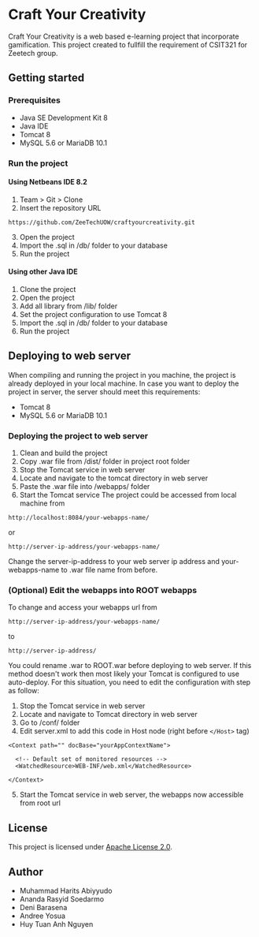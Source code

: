 # Craft Your Creativity
Craft Your Creativity is a web based e-learning project that incorporate gamification. This project created to fullfill the requirement of CSIT321 for Zeetech group.

## Getting started
### Prerequisites
* Java SE Development Kit 8
* Java IDE
* Tomcat 8
* MySQL 5.6 or MariaDB 10.1

### Run the project
#### Using Netbeans IDE 8.2
1. Team > Git > Clone
2. Insert the repository URL
```
https://github.com/ZeeTechUOW/craftyourcreativity.git
```
3. Open the project
4. Import the .sql in /db/ folder to your database
6. Run the project

#### Using other Java IDE
1. Clone the project
2. Open the project
3. Add all library from /lib/ folder
4. Set the project configuration to use Tomcat 8
5. Import the .sql in /db/ folder to your database
6. Run the project

## Deploying to web server
When compiling and running the project in you machine, the project is already deployed in your local machine.
In case you want to deploy the project in server, the server should meet this requirements:
* Tomcat 8
* MySQL 5.6 or MariaDB 10.1

### Deploying the project to web server
1. Clean and build the project
2. Copy .war file from /dist/ folder in project root folder
3. Stop the Tomcat service in web server
4. Locate and navigate to the tomcat directory in web server
5. Paste the .war file into /webapps/ folder
6. Start the Tomcat service
The project could be accessed from local machine from
```
http://localhost:8084/your-webapps-name/
```
or
```
http://server-ip-address/your-webapps-name/
```
Change the server-ip-address to your web server ip address and your-webapps-name to .war file name from before.

### (Optional) Edit the webapps into ROOT webapps
To change and access your webapps url from
```
http://server-ip-address/your-webapps-name/
```
to
```
http://server-ip-address/
```
You could rename .war to ROOT.war before deploying to web server. If this method doesn't work then most likely your Tomcat is configured to use auto-deploy. For this situation, you need to edit the configuration with step as follow:
1. Stop the Tomcat service in web server
2. Locate and navigate to Tomcat directory in web server
3. Go to /conf/ folder
4. Edit server.xml to add this code in Host node (right before ```</Host>``` tag)
```
<Context path="" docBase="yourAppContextName">

  <!-- Default set of monitored resources -->
  <WatchedResource>WEB-INF/web.xml</WatchedResource>

</Context>
```
5. Start the Tomcat service in web server, the webapps now accessible from root url

## License
This project is licensed under [Apache License 2.0](http://www.apache.org/licenses/LICENSE-2.0).

## Author
* Muhammad Harits Abiyyudo
* Ananda Rasyid Soedarmo
* Deni Barasena
* Andree Yosua
* Huy Tuan Anh Nguyen
